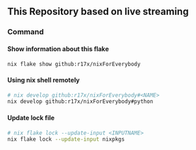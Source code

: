 ## This Repository based on live streaming  

### Command

#### Show information about this flake

```bash
nix flake show github:r17x/nixForEverybody
```

#### Using nix shell remotely

```bash
# nix develop github:r17x/nixForEverybody#<NAME>
nix develop github:r17x/nixForEverybody#python
```

#### Update lock file

```bash
# nix flake lock --update-input <INPUTNAME>
nix flake lock --update-input nixpkgs 
```
